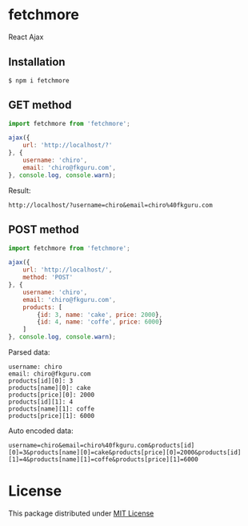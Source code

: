 # fetchmore
React Ajax

## Installation
```
$ npm i fetchmore
```

## GET method
```javascript
import fetchmore from 'fetchmore';

ajax({
    url: 'http://localhost/?'
}, {
    username: 'chiro',
    email: 'chiro@fkguru.com',
}, console.log, console.warn);
```
Result:
```
http://localhost/?username=chiro&email=chiro%40fkguru.com
```

## POST method
```javascript
import fetchmore from 'fetchmore';

ajax({
    url: 'http://localhost/',
    method: 'POST'
}, {
    username: 'chiro',
    email: 'chiro@fkguru.com',
    products: [
        {id: 3, name: 'cake', price: 2000},
        {id: 4, name: 'coffe', price: 6000}
    ]
}, console.log, console.warn);
```
Parsed data:
```
username: chiro
email: chiro@fkguru.com
products[id][0]: 3
products[name][0]: cake
products[price][0]: 2000
products[id][1]: 4
products[name][1]: coffe
products[price][1]: 6000
```
Auto encoded data:
```
username=chiro&email=chiro%40fkguru.com&products[id][0]=3&products[name][0]=cake&products[price][0]=2000&products[id][1]=4&products[name][1]=coffe&products[price][1]=6000
```

# License
This package distributed under [MIT License](https://github.com/chiro-hiro/fetchmore/blob/master/LICENSE)